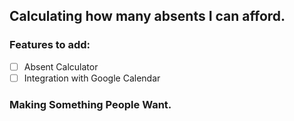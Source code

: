 ## Calculating how many absents I can afford.

### Features to add:
- [ ] Absent Calculator
- [ ] Integration with Google Calendar

### Making Something People Want.


